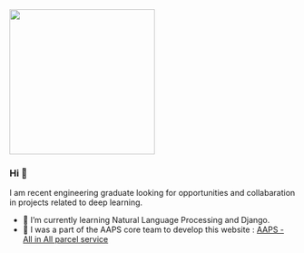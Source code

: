 <img src="https://avatars3.githubusercontent.com/u/25701705?s=460&u=ed76763f094925452dd8d8db5df236ca6131d3a2&v=4" width="256" height="256">

### Hi 👋
I am recent engineering graduate looking for opportunities and collabaration in projects related to deep learning.
- 🌱 I’m currently learning Natural Language Processing and Django.
- 🤝 I was a part of the AAPS core team to develop this website : <a href="https://aaps.gitlab.io/"> AAPS - All in All parcel service </a> 

<!--

[<img src="https://img.shields.io/badge/twitter-%231DA1F2.svg?&style=for-the-badge&logo=twitter&logoColor=white" />](https://twitter.com/USERNAME) [<img src="https://img.shields.io/badge/medium-%2312100E.svg?&style=for-the-badge&logo=medium&logoColor=white" />](https://medium.com/USERNAME)  [<img src="https://img.shields.io/badge/linkedin-%230077B5.svg?&style=for-the-badge&logo=linkedin&logoColor=white" />](https://www.linkedin.com/in/USERNAME/) [<img src = "https://img.shields.io/badge/instagram-%23E4405F.svg?&style=for-the-badge&logo=instagram&logoColor=white">](https://www.instagram.com/USERNAME/) [<img src = "https://img.shields.io/badge/facebook-%231877F2.svg?&style=for-the-badge&logo=facebook&logoColor=white">](https://www.facebook.com/USERNAME)
-->

